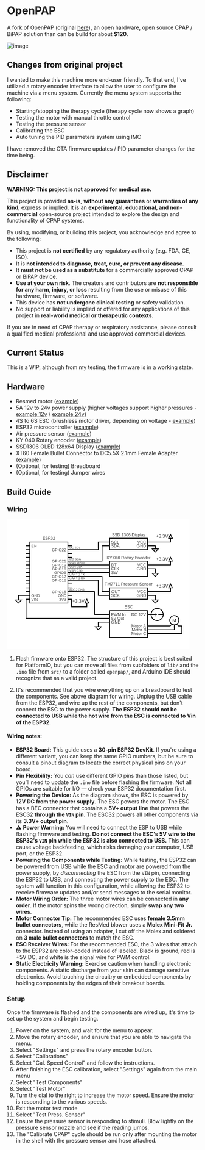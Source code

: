 # OpenPAP

A fork of OpenPAP (original [here](https://github.com/keredson/openpap)), an open hardware, open source CPAP / BiPAP solution than can be build for about **$120**.

![image](https://github.com/user-attachments/assets/87150fc5-7136-4654-b9ad-bc46e850a8fe)

## Changes from original project
I wanted to make this machine more end-user friendly. To that end, I've utilized a rotary encoder interface to allow the user to configure the machine via a menu system. Currently the menu system supports the following:
* Starting/stopping the therapy cycle (therapy cycle now shows a graph)
* Testing the motor with manual throttle control
* Testing the pressure sensor
* Calibrating the ESC
* Auto tuning the PID parameters system using IMC

I have removed the OTA firmware updates / PID parameter changes for the time being.

## Disclaimer

**WARNING: This project is not approved for medical use.**

This project is provided **as-is**, **without any guarantees** or **warranties of any kind**, express or implied. It is an **experimental, educational, and non-commercial** open-source project intended to explore the design and functionality of CPAP systems.

By using, modifying, or building this project, you acknowledge and agree to the following:

- This project is **not certified** by any regulatory authority (e.g. FDA, CE, ISO).
- It is **not intended to diagnose, treat, cure, or prevent any disease**.
- It **must not be used as a substitute** for a commercially approved CPAP or BiPAP device.
- **Use at your own risk**. The creators and contributors are **not responsible for any harm, injury, or loss** resulting from the use or misuse of this hardware, firmware, or software.
- This device has **not undergone clinical testing** or safety validation.
- No support or liability is implied or offered for any applications of this project in **real-world medical or therapeutic contexts**.

If you are in need of CPAP therapy or respiratory assistance, please consult a qualified medical professional and use approved commercial devices.

## Current Status

This is a WIP, although from my testing, the firmware is in a working state.

## Hardware
- Resmed motor ([example](https://www.amazon.com/gp/product/B0CHYMMM8G))
- 5A 12v to 24v power supply (higher voltages support higher pressures - [example 12v](https://www.amazon.com/gp/product/B08C594VNP) / [example 24v](https://www.amazon.com/ALITOVE-100-240V-Adapter-Converter-5-5x2-1mm/dp/B01GC6VS8I))
- 4S to 6S ESC (brushless motor driver, depending on voltage - [example](https://www.amazon.com/RC-Brushless-Electric-Controller-bullet/dp/B071GRSFBD))
- ESP32 microcontroller ([example](https://www.amazon.com/ESP-WROOM-32-Development-Microcontroller-Integrated-Compatible/dp/B08D5ZD528))
- Air pressure sensor ([example](https://www.amazon.com/gp/product/B09V5BDFF6))
- KY 040 Rotary encoder ([example](https://www.amazon.com/JTAREA-KY-040-Encoder-Encoders-Modules/dp/B0D2TTG858))
- SSD1306 OLED 128x64 Display ([example](https://www.amazon.com/Hosyond-Display-Self-Luminous-Compatible-Raspberry/dp/B09T6SJBV5))
- XT60 Female Bullet Connector to DC5.5X 2.1mm Female Adapter ([example](https://www.amazon.com/cablecc-5-5x2-1mm-Quadcopter-Multicopter-Aeromodelling/dp/B0DLT9P7JK))
- (Optional, for testing) Breadboard
- (Optional, for testing) Jumper wires

## Build Guide

### Wiring

![image](img/circuit.png)

1. Flash firmware onto ESP32. The structure of this project is best suited for PlatformIO, but you can move all files from subfolders of `lib/` and the `.ino` file from `src/` to a folder called `openpap/`, and Arduino IDE should recognize that as a valid project.

2. It's recommended that you wire everything up on a breadboard to test the components. See above diagram for wiring. Unplug the USB cable from the ESP32, and wire up the rest of the components, but don't connect the ESC to the power supply. **The ESP32 should not be connected to USB while the hot wire from the ESC is connected to Vin of the ESP32**.

#### Wiring notes:
- **ESP32 Board:** This guide uses a **30-pin ESP32 DevKit**. If you're using a different variant, you can keep the same GPIO numbers, but be sure to consult a pinout diagram to locate the correct physical pins on your board.
- **Pin Flexibility:** You *can* use different GPIO pins than those listed, but you’ll need to update the `.ino` file before flashing the firmware. Not all GPIOs are suitable for I/O — check your ESP32 documentation first.
- **Powering the Device:** As the diagram shows, the ESC is powered by **12V DC from the power supply**. The ESC powers the motor. The ESC has a BEC connector that contains a **5V+ output line** that powers the ESC32 **through the `VIN` pin**. The ESC32 powers all other components via its **3.3V+ output pin**.
- ⚠️ **Power Warning:** You will need to connect the ESP to USB while flashing firmware and testing. **Do not connect the ESC's 5V wire to the ESP32's `VIN` pin while the ESP32 is also connected to USB.** This can cause voltage backfeeding, which risks damaging your computer, USB port, or the ESP32.
- **Powering the Components while Testing:** While testing, the ESP32 can be powered from USB while the ESC and motor are powered from the power supply, by *disconnecting* the ESC from the `VIN` pin, connecting the ESP32 to USB, and connecting the power supply to the ESC. The system will function in this configuration, while allowing the ESP32 to receive firmware updates and/or send messages to the serial monitor.
- **Motor Wiring Order:** The three motor wires can be connected in **any order**. If the motor spins the wrong direction, simply **swap any two wires**.
- **Motor Connector Tip:** The recommended ESC uses **female 3.5mm bullet connectors**, while the ResMed blower uses a **Molex Mini-Fit Jr.** connector. Instead of using an adapter, I cut off the Molex and soldered on **3 male bullet connectors** to match the ESC.
- **ESC Receiver Wires:** For the recommended ESC, the 3 wires that attach to the ESP32 are color-coded instead of labeled. Black is ground, red is +5V DC, and white is the signal wire for PWM control.
- **Static Electricity Warning:** Exercise caution when handling electronic components. A static discharge from your skin can damage sensitive electronics. Avoid touching the circuitry or embedded components by holding components by the edges of their breakout boards.

### Setup

Once the firmware is flashed and the components are wired up, it's time to set up the system and begin testing.

1. Power on the system, and wait for the menu to appear.
1. Move the rotary encoder, and ensure that you are able to navigate the menu.
1. Select "Settings" and press the rotary encoder button.
1. Select "Calibrations"
1. Select "Cal. Speed Control" and follow the instructions.
1. After finishing the ESC calibration, select "Settings" again from the main menu
1. Select "Test Components"
1. Select "Test Motor" 
1. Turn the dial to the right to increase the motor speed. Ensure the motor is responding to the various speeds.
1. Exit the motor test mode
1. Select "Test Press. Sensor"
1. Ensure the pressure sensor is responding to stimuli. Blow lightly on the pressure sensor nozzle and see if the reading jumps.
1. The "Calibrate CPAP" cycle should be run only after mounting the motor in the shell with the pressure sensor and hose attached.
